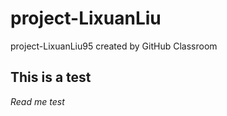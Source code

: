 # project-LixuanLiu
project-LixuanLiu95 created by GitHub Classroom

## This is a test
_Read me test_
